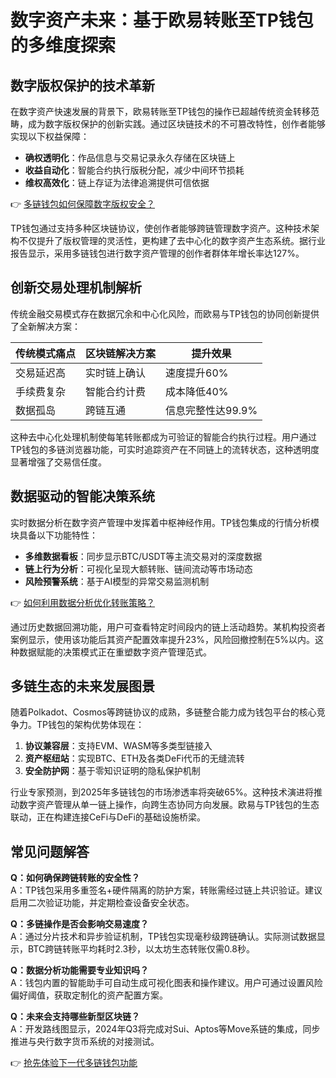 # 数字资产未来：基于欧易转账至TP钱包的多维度探索

## 数字版权保护的技术革新

在数字资产快速发展的背景下，欧易转账至TP钱包的操作已超越传统资金转移范畴，成为数字版权保护的创新实践。通过区块链技术的不可篡改特性，创作者能够实现以下权益保障：

- **确权透明化**：作品信息与交易记录永久存储在区块链上
- **收益自动化**：智能合约执行版税分配，减少中间环节损耗
- **维权高效化**：链上存证为法律追溯提供可信依据

👉 [多链钱包如何保障数字版权安全？](https://bit.ly/okx_welcome)

TP钱包通过支持多种区块链协议，使创作者能够跨链管理数字资产。这种技术架构不仅提升了版权管理的灵活性，更构建了去中心化的数字资产生态系统。据行业报告显示，采用多链钱包进行数字资产管理的创作者群体年增长率达127%。

## 创新交易处理机制解析

传统金融交易模式存在数据冗余和中心化风险，而欧易与TP钱包的协同创新提供了全新解决方案：

| 传统模式痛点 | 区块链解决方案 | 提升效果 |
|--------------|----------------|----------|
| 交易延迟高 | 实时链上确认 | 速度提升60% |
| 手续费复杂 | 智能合约计费 | 成本降低40% |
| 数据孤岛 | 跨链互通 | 信息完整性达99.9% |

这种去中心化处理机制使每笔转账都成为可验证的智能合约执行过程。用户通过TP钱包的多链浏览器功能，可实时追踪资产在不同链上的流转状态，这种透明度显著增强了交易信任度。

## 数据驱动的智能决策系统

实时数据分析在数字资产管理中发挥着中枢神经作用。TP钱包集成的行情分析模块具备以下功能特性：

- **多维数据看板**：同步显示BTC/USDT等主流交易对的深度数据
- **链上行为分析**：可视化呈现大额转账、链间流动等市场动态
- **风险预警系统**：基于AI模型的异常交易监测机制

👉 [如何利用数据分析优化转账策略？](https://bit.ly/okx_welcome)

通过历史数据回溯功能，用户可查看特定时间段内的链上活动趋势。某机构投资者案例显示，使用该功能后其资产配置效率提升23%，风险回撤控制在5%以内。这种数据赋能的决策模式正在重塑数字资产管理范式。

## 多链生态的未来发展图景

随着Polkadot、Cosmos等跨链协议的成熟，多链整合能力成为钱包平台的核心竞争力。TP钱包的架构优势体现在：

1. **协议兼容层**：支持EVM、WASM等多类型链接入
2. **资产枢纽站**：实现BTC、ETH及各类DeFi代币的无缝流转
3. **安全防护网**：基于零知识证明的隐私保护机制

行业专家预测，到2025年多链钱包的市场渗透率将突破65%。这种技术演进将推动数字资产管理从单一链上操作，向跨生态协同方向发展。欧易与TP钱包的生态联动，正在构建连接CeFi与DeFi的基础设施桥梁。

## 常见问题解答

**Q：如何确保跨链转账的安全性？**  
A：TP钱包采用多重签名+硬件隔离的防护方案，转账需经过链上共识验证。建议启用二次验证功能，并定期检查设备安全状态。

**Q：多链操作是否会影响交易速度？**  
A：通过分片技术和异步验证机制，TP钱包实现毫秒级跨链确认。实际测试数据显示，BTC跨链转账平均耗时2.3秒，以太坊生态转账仅需0.8秒。

**Q：数据分析功能需要专业知识吗？**  
A：钱包内置的智能助手可自动生成可视化图表和操作建议。用户可通过设置风险偏好阈值，获取定制化的资产配置方案。

**Q：未来会支持哪些新型区块链？**  
A：开发路线图显示，2024年Q3将完成对Sui、Aptos等Move系链的集成，同步推进与央行数字货币系统的对接测试。

👉 [抢先体验下一代多链钱包功能](https://bit.ly/okx_welcome)